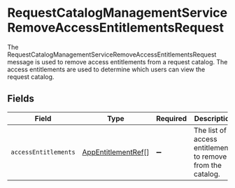 # RequestCatalogManagementServiceRemoveAccessEntitlementsRequest

 The RequestCatalogManagementServiceRemoveAccessEntitlementsRequest message is used to remove access entitlements from a request catalog.
 The access entitlements are used to determine which users can view the request catalog.



## Fields

| Field                                                           | Type                                                            | Required                                                        | Description                                                     |
| --------------------------------------------------------------- | --------------------------------------------------------------- | --------------------------------------------------------------- | --------------------------------------------------------------- |
| `accessEntitlements`                                            | [AppEntitlementRef](../../models/shared/appentitlementref.md)[] | :heavy_minus_sign:                                              |  The list of access entitlements to remove from the catalog.<br/> |